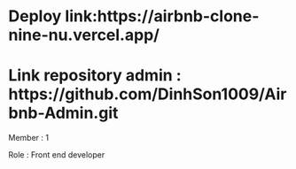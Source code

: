 <h1>Deploy link:https://airbnb-clone-nine-nu.vercel.app/ </h1> 
<h1>Link repository admin : https://github.com/DinhSon1009/Airbnb-Admin.git </h1> 
<p>Member : 1</p>
<p>Role : Front end developer</p>
